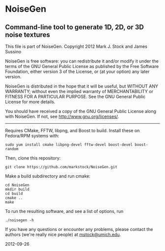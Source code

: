 # NoiseGen
Command-line tool to generate 1D, 2D, or 3D noise textures
----------------------------------------------

This file is part of NoiseGen.
Copyright 2012 Mark J. Stock and James Sussino

NoiseGen is free software: you can redistribute it and/or modify
it under the terms of the GNU General Public License as published by
the Free Software Foundation, either version 3 of the License, or
(at your option) any later version.

NoiseGen is distributed in the hope that it will be useful,
but WITHOUT ANY WARRANTY; without even the implied warranty of
MERCHANTABILITY or FITNESS FOR A PARTICULAR PURPOSE.  See the
GNU General Public License for more details.

You should have received a copy of the GNU General Public License
along with NoiseGen.  If not, see <http://www.gnu.org/licenses/>.

----------------------------------------------


Requires CMake, FFTW, libpng, and Boost to build. Install these on Fedora/RPM systems with:

    sudo yum install cmake libpng-devel fftw-devel boost-devel boost-random

Then, clone this repository:

    git clone https://github.com/markstock/NoiseGen.git

Make a build subdirectory and run cmake:

    cd NoiseGen
    mkdir build
    cd build
    cmake ..
    make

To run the resulting software, and see a list of options, run

    ./noisegen -h

If you have any questions or encounter any problems, please contact
the authors (we're really nice people) at mstock@umich.edu.

2012-09-26


